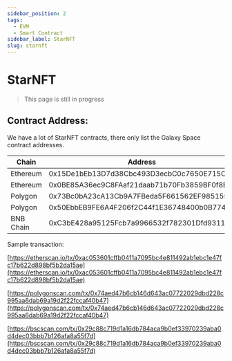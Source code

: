 ```yaml
---
sidebar_position: 2
tags:
  - EVM
  - Smart Contract
sidebar_label: StarNFT
slug: starnft
---
```


# StarNFT

> This page is still in progress

## Contract Address:
We have a lot of StarNFT contracts, there only list the Galaxy Space contract addresses.

| Chain     | Address                                    |
| --------- | ------------------------------------------ |
| Ethereum  | 0x15De1bEb13D7d38Cbc493D3ecbC0c7650E715C22 |
| Ethereum  | 0x0BE85A36ec9C8FAaf21daab71b70Fb3859BF0f8B |
| Polygon   | 0x73Bc0bA23cA13Cb9A7FBeda5F661562EF985155E |
| Polygon   | 0x50EbbEB9FE6A4F206f2C44f1E36748400b0B774A |
| BNB Chain | 0xC3bE428a95125Fcb7a9966532f782301Dfd9311E |

Sample transaction:

[https://etherscan.io/tx/0xac053601cffb0411a7095bc4e811492ab1ebc1e47fc17b622d898bf5b2da15ae](https://etherscan.io/tx/0xac053601cffb0411a7095bc4e811492ab1ebc1e47fc17b622d898bf5b2da15ae)

[https://polygonscan.com/tx/0x74aed47b6cb146d643ac07722029dbd228c995aa6dab69a19d2f22fccaf40b47](https://polygonscan.com/tx/0x74aed47b6cb146d643ac07722029dbd228c995aa6dab69a19d2f22fccaf40b47)

[https://bscscan.com/tx/0x29c88c719d1a16db784aca9b0ef33970239aba0d4dec03bbb7b126afa8a55f7d](https://bscscan.com/tx/0x29c88c719d1a16db784aca9b0ef33970239aba0d4dec03bbb7b126afa8a55f7d)
